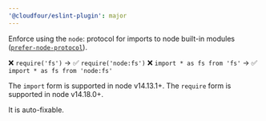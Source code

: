 ```yaml
---
'@cloudfour/eslint-plugin': major
---
```


Enforce using the `node`: protocol for imports to node built-in modules ([`prefer-node-protocol`](https://github.com/sindresorhus/eslint-plugin-unicorn/blob/main/rules/prefer-node-protocol.js)).

❌ `require('fs')` -> ✅ `require('node:fs')`
❌ `import * as fs from 'fs'` -> ✅ `import * as fs from 'node:fs'`

The `import` form is supported in node v14.13.1+.
The `require` form is supported in node v14.18.0+.

It is auto-fixable.
